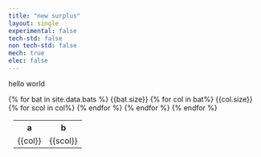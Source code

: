 ```yaml
---
title: "new surplus"
layout: single
experimental: false
tech-std: false
non tech-std: false
mech: true
elec: false
---
```


hello world  

<table style = "margin-left:10px">
  <tr>
    <th> a </th>
    <th> b </th>
  </tr>
  {% for bat in site.data.bats %}
  <tr> {{bat.size}}</tr>
  <tr>
    {% for col in bat%}
    <tr> {{col.size}}</tr>
    <td> {{col}} </td>
      {% for scol in col%}
      <td> {{scol}} </td>
      {% endfor %}
    {% endfor %}
  </tr>
  {% endfor %}
</table>
